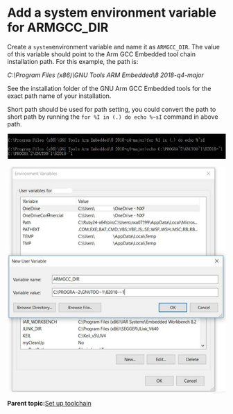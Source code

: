 # Add a system environment variable for ARMGCC\_DIR

Create a `system`environment variable and name it as `ARMGCC_DIR`. The value of this variable should point to the Arm GCC Embedded tool chain installation path. For this example, the path is:

*C:\\Program Files \(x86\)\\GNU Tools ARM Embedded\\8 2018-q4-major*

See the installation folder of the GNU Arm GCC Embedded tools for the exact path name of your installation.

Short path should be used for path setting, you could convert the path to short path by running the `for %I in (.) do echo %~sI` command in above path.

![](../images/armgcc_convert_path_to_short_path.jpg "Convert path to short path")

![](../images/armgcc_add_armgcc_dir_system_variable.png "Add ARMGCC_DIR system variable")

**Parent topic:**[Set up toolchain](../topics/armgcc_set_up_toolchain.md)

